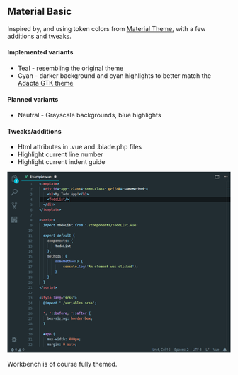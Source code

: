 ## Material Basic

Inspired by, and using token colors from [Material Theme](https://github.com/equinusocio/material-theme), with a few additions and tweaks.  

#### Implemented variants
* Teal - resembling the original theme
* Cyan - darker background and cyan highlights to better match the [Adapta GTK theme](https://github.com/adapta-project/adapta-gtk-theme)

#### Planned variants
* Neutral - Grayscale backgrounds, blue highlights

#### Tweaks/additions
* Html attributes in .vue and .blade.php files
* Highlight current line number
* Highlight current indent guide

![screenshot](./screenshot.png)

Workbench is of course fully themed.
